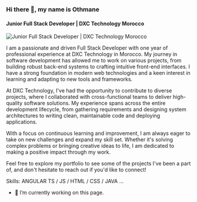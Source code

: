 ### Hi there 👋, my name is Othmane
#### Junior Full Stack Developer | DXC Technology Morocco
![Junior Full Stack Developer | DXC Technology Morocco](https://arturssmirnovs.github.io/github-profile-readme-generator/images/banner.png)

I am a passionate and driven Full Stack Developer with one year of professional experience at DXC Technology in Morocco. My journey in software development has allowed me to work on various projects, from building robust back-end systems to crafting intuitive front-end interfaces. I have a strong foundation in modern web technologies and a keen interest in learning and adapting to new tools and frameworks.

At DXC Technology, I've had the opportunity to contribute to diverse projects, where I collaborated with cross-functional teams to deliver high-quality software solutions. My experience spans across the entire development lifecycle, from gathering requirements and designing system architectures to writing clean, maintainable code and deploying applications.

With a focus on continuous learning and improvement, I am always eager to take on new challenges and expand my skill set. Whether it's solving complex problems or bringing creative ideas to life, I am dedicated to making a positive impact through my work.

Feel free to explore my portfolio to see some of the projects I've been a part of, and don't hesitate to reach out if you'd like to connect!

Skills: ANGULAR TS  / JS / HTML / CSS / JAVA ...

- 🔭 I’m currently working on this page. 




